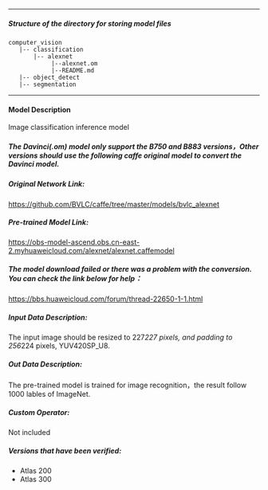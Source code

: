 *******************************************************************************
##### Structure of the directory for storing model files
```
computer_vision
   |-- classification   
       |-- alexnet
            |--alexnet.om
            |--README.md            
   |-- object_detect   
   |-- segmentation
```
*******************************************************************************
#### Model Description

Image classification inference model

##### The Davinci(.om) model only support the B750 and B883 versions，Other versions should use the following caffe original model to convert the Davinci model.

##### Original Network Link:
https://github.com/BVLC/caffe/tree/master/models/bvlc_alexnet

##### Pre-trained Model Link:
https://obs-model-ascend.obs.cn-east-2.myhuaweicloud.com/alexnet/alexnet.caffemodel

##### The model download failed or there was a problem with the conversion. You can check the link below for help：
https://bbs.huaweicloud.com/forum/thread-22650-1-1.html

##### Input Data Description:

The input image should be resized to 227*227 pixels, and padding to 256*224 pixels, YUV420SP_U8.

##### Out Data Description:

The pre-trained model is trained for image recognition，the result follow 1000 lables of ImageNet.

##### Custom Operator:

Not included

##### Versions that have been verified: 

- Atlas 200
- Atlas 300
